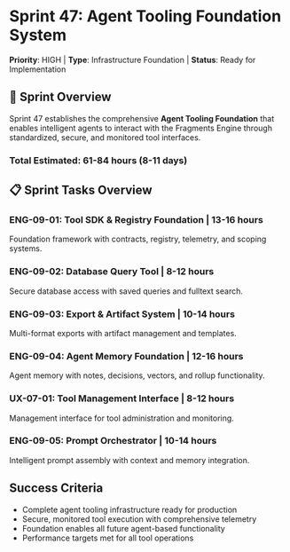# Sprint 47: Agent Tooling Foundation System

**Priority**: HIGH | **Type**: Infrastructure Foundation | **Status**: Ready for Implementation

## 🎯 Sprint Overview

Sprint 47 establishes the comprehensive **Agent Tooling Foundation** that enables intelligent agents to interact with the Fragments Engine through standardized, secure, and monitored tool interfaces.

### **Total Estimated**: 61-84 hours (8-11 days)

## 📋 Sprint Tasks Overview

### **ENG-09-01: Tool SDK & Registry Foundation** | 13-16 hours
Foundation framework with contracts, registry, telemetry, and scoping systems.

### **ENG-09-02: Database Query Tool** | 8-12 hours  
Secure database access with saved queries and fulltext search.

### **ENG-09-03: Export & Artifact System** | 10-14 hours
Multi-format exports with artifact management and templates.

### **ENG-09-04: Agent Memory Foundation** | 12-16 hours
Agent memory with notes, decisions, vectors, and rollup functionality.

### **UX-07-01: Tool Management Interface** | 8-12 hours
Management interface for tool administration and monitoring.

### **ENG-09-05: Prompt Orchestrator** | 10-14 hours
Intelligent prompt assembly with context and memory integration.

## Success Criteria
- Complete agent tooling infrastructure ready for production
- Secure, monitored tool execution with comprehensive telemetry
- Foundation enables all future agent-based functionality
- Performance targets met for all tool operations
